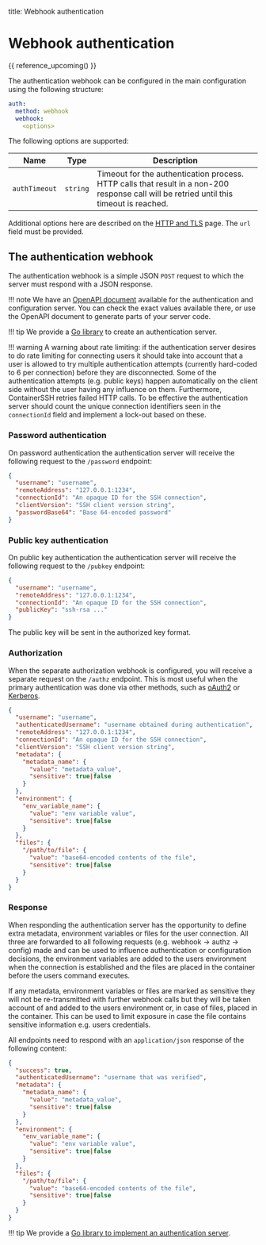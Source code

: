 title: Webhook authentication

<h1>Webhook authentication</h1>

{{ reference_upcoming() }}

The authentication webhook can be configured in the main configuration using the following structure:

```yaml
auth:
  method: webhook
  webhook:
    <options>
```

The following options are supported:

| Name          | Type     | Description                                                                                                                              |
|---------------|----------|------------------------------------------------------------------------------------------------------------------------------------------|
| `authTimeout` | `string` | Timeout for the authentication process. HTTP calls that result in a non-200 response call will be retried until this timeout is reached. |

Additional options here are described on the [HTTP and TLS](http.md#http-client-configuration) page. The `url` field
must be provided.

## The authentication webhook

The authentication webhook is a simple JSON `POST` request to which the server must respond with a JSON response.

!!! note
    We have an [OpenAPI document](../api/authconfig) available for the authentication and configuration server. You can check the exact values available there, or use the OpenAPI document to generate parts of your server code.

!!! tip
    We provide a [Go library](https://github.com/ContainerSSH/libcontainerssh) to create an authentication server.

!!! warning
    A warning about rate limiting: if the authentication server desires to do rate limiting for connecting users
it should take into account that a user is allowed to try multiple authentication attempts (currently hard-coded to 6
per connection) before they are disconnected. Some of the authentication attempts (e.g. public keys) happen
automatically on the client side without the user having any influence on them. Furthermore, ContainerSSH retries failed
HTTP calls. To be effective the authentication server should count the unique connection identifiers seen in
the `connectionId` field and implement a lock-out based on these.

### Password authentication

On password authentication the authentication server will receive the following request to the `/password` endpoint:

```json
{
  "username": "username",
  "remoteAddress": "127.0.0.1:1234",
  "connectionId": "An opaque ID for the SSH connection",
  "clientVersion": "SSH client version string",
  "passwordBase64": "Base 64-encoded password"
}
```

### Public key authentication

On public key authentication the authentication server will receive the following request to the `/pubkey` endpoint:

```json
{
  "username": "username",
  "remoteAddress": "127.0.0.1:1234",
  "connectionId": "An opaque ID for the SSH connection",
  "publicKey": "ssh-rsa ..."
}
```

The public key will be sent in the authorized key format.

### Authorization

When the separate authorization webhook is configured, you will receive a separate request on the `/authz` endpoint. This is most useful when the primary authentication was done via other methods, such as [oAuth2](auth-oauth2.md) or [Kerberos](auth-kerberos.md).

```json
{
  "username": "username",
  "authenticatedUsername": "username obtained during authentication",
  "remoteAddress": "127.0.0.1:1234",
  "connectionId": "An opaque ID for the SSH connection",
  "clientVersion": "SSH client version string",
  "metadata": {
    "metadata_name": {
      "value": "metadata_value",
      "sensitive": true|false
    }
  },
  "environment": {
    "env_variable_name": {
      "value": "env variable value",
      "sensitive": true|false
    }
  },
  "files": {
    "/path/to/file": {
      "value": "base64-encoded contents of the file",
      "sensitive": true|false
    }
  }
}
```

### Response

When responding the authentication server has the opportunity to define extra metadata, environment variables or files for the user connection. All three are forwarded to all following requests (e.g. webhook -> authz -> config) made and can be used to influence authentication or configuration decisions, the environment variables are added to the users environment when the connection is established and the files are placed in the container before the users command executes.

If any metadata, environment variables or files are marked as sensitive they will not be re-transmitted with further webhook calls but they will be taken account of and added to the users environment or, in case of files, placed in the container. This can be used to limit exposure in case the file contains sensitive information e.g. users credentials.

All endpoints need to respond with an `application/json` response of the following content:

```json
{
  "success": true,
  "authenticatedUsername": "username that was verified",
  "metadata": {
    "metadata_name": {
      "value": "metadata_value",
      "sensitive": true|false
    }
  },
  "environment": {
    "env_variable_name": {
      "value": "env variable value",
      "sensitive": true|false
    }
  },
  "files": {
    "/path/to/file": {
      "value": "base64-encoded contents of the file",
      "sensitive": true|false
    }
  }
}
```

!!! tip
    We provide a [Go library to implement an authentication server](https://github.com/containerssh/libcontainerssh).

